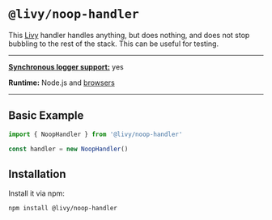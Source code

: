 # `@livy/noop-handler`

This [Livy](../../README.md#readme) handler handles anything, but does nothing, and does not stop bubbling to the rest of the stack. This can be useful for testing.

---

[**Synchronous logger support:**](../../README.md#synchronous-and-asynchronous-logging) yes

**Runtime:** Node.js and [browsers](../../README.md#usage-in-browsers)

---

## Basic Example

```js
import { NoopHandler } from '@livy/noop-handler'

const handler = new NoopHandler()
```

## Installation

Install it via npm:

```bash
npm install @livy/noop-handler
```
